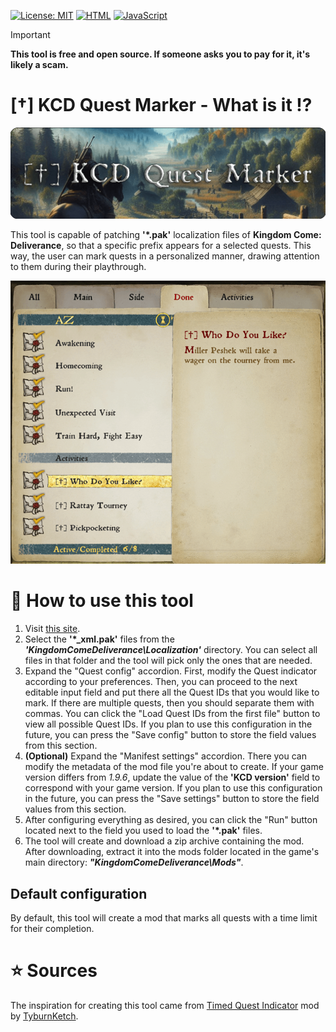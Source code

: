 [![License: MIT](https://img.shields.io/badge/License-MIT-blueviolet.svg)](https://opensource.org/license/mit)
[![HTML](https://img.shields.io/badge/HTML-%23E34F26.svg?logo=html5&logoColor=white)](#)
[![JavaScript](https://img.shields.io/badge/JavaScript-F7DF1E?logo=javascript&logoColor=000)](#)

> [!IMPORTANT]
> **This tool is free and open source. If someone asks you to pay for it, it's likely a scam.**

# [†] KCD Quest Marker - What is it :interrobang:

<img src="https://github.com/mi5hmash/KCD-Quest-Marker/blob/main/.resources/images/Banner.png" alt="Banner" width="600"/>

This tool is capable of patching **'*.pak'** localization files of **Kingdom Come: Deliverance**, so that a specific prefix appears for a selected quests. This way, the user can mark quests in a personalized manner, drawing attention to them during their playthrough.

<img src="https://github.com/mi5hmash/KCD-Quest-Marker/blob/main/.resources/images/Example.png" alt="Example"/>

# :scroll: How to use this tool
1. Visit [this site](https://mi5hmash.github.io/KCD-Quest-Marker/).
2. Select the **'*_xml.pak'** files from the ***'KingdomComeDeliverance\Localization\'*** directory. You can select all files in that folder and the tool will pick only the ones that are needed.
3. Expand the "Quest config" accordion. First, modify the Quest indicator according to your preferences. Then, you can proceed to the next editable input field and put there all the Quest IDs that you would like to mark. If there are multiple quests, then you should separate them with commas. You can click the "Load Quest IDs from the first file" button to view all possible Quest IDs. If you plan to use this configuration in the future, you can press the "Save config" button to store the field values from this section.
4. **(Optional)** Expand the "Manifest settings" accordion. There you can modify the metadata of the mod file you're about to create. If your game version differs from *1.9.6*, update the value of the **'KCD version'** field to correspond with your game version. If you plan to use this configuration in the future, you can press the "Save settings" button to store the field values from this section.
5. After configuring everything as desired, you can click the "Run" button located next to the field you used to load the **'*.pak'** files.
6. The tool will create and download a zip archive containing the mod. After downloading, extract it into the mods folder located in the game's main directory: ***"KingdomComeDeliverance\Mods"***.

## Default configuration
By default, this tool will create a mod that marks all quests with a time limit for their completion.

# :star: Sources
The inspiration for creating this tool came from [Timed Quest Indicator](https://www.nexusmods.com/kingdomcomedeliverance/mods/1780?tab=description) mod by [TyburnKetch](https://next.nexusmods.com/profile/TyburnKetch).